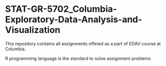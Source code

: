 # STAT-GR-5702_Columbia-Exploratory-Data-Analysis-and-Visualization

This repository contains all assignments offered as a part of EDAV course at Columbia. 

R programming language is the standard to solve assignment problems
